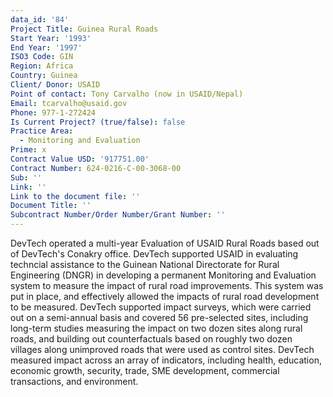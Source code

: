 ```yaml
---
data_id: '84'
Project Title: Guinea Rural Roads
Start Year: '1993'
End Year: '1997'
ISO3 Code: GIN
Region: Africa
Country: Guinea
Client/ Donor: USAID
Point of contact: Tony Carvalho (now in USAID/Nepal)
Email: tcarvalho@usaid.gov
Phone: 977-1-272424
Is Current Project? (true/false): false
Practice Area:
  - Monitoring and Evaluation
Prime: x
Contract Value USD: '917751.00'
Contract Number: 624-0216-C-00-3068-00
Sub: ''
Link: ''
Link to the document file: ''
Document Title: ''
Subcontract Number/Order Number/Grant Number: ''
---
```


DevTech operated a multi-year Evaluation of USAID Rural Roads based out of DevTech's Conakry office. DevTech supported USAID in evaluating techncial assistance to the Guinean National Directorate for Rural Engineering (DNGR) in developing a permanent Monitoring and Evaluation system to measure the impact of rural road improvements. This system was put in place, and effectively allowed the impacts of rural road development to be measured. DevTech supported impact surveys, which were carried out on a semi-annual basis and covered 56 pre-selected sites, including long-term studies measuring the impact on two dozen sites along rural roads, and building out counterfactuals based on roughly two dozen villages along unimproved roads that were used as control sites. DevTech measured impact across an array of indicators, including health, education, economic growth, security, trade, SME development, commercial transactions, and environment.